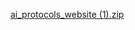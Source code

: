 [ai_protocols_website (1).zip](https://github.com/user-attachments/files/17108514/ai_protocols_website.1.zip)
